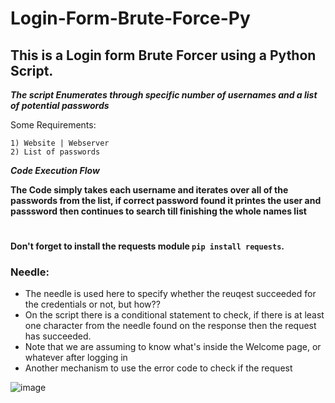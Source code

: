 # Login-Form-Brute-Force-Py

## This is a Login form Brute Forcer using a Python Script.

***The script Enumerates through specific number of usernames and a list of potential passwords***


Some Requirements:
```
1) Website | Webserver 
2) List of passwords
```

***Code Execution Flow***

**The Code simply takes each username and iterates over all of the passwords from the list, if correct password found it printes the user and passsword then continues to search till finishing the whole names list**
# 
# 
**Don't forget to install the requests module `pip install requests`.**


### Needle:
 - The needle is used here to specify whether the reuqest succeeded for the credentials or not, but how??
 - On the script there is a conditional statement to check, if there is at least one character from the needle found on the response then the request has succeeded.
 - Note that we are assuming to know what's inside the Welcome page, or whatever after logging in
 - Another mechanism to use the error code to check if the request


![image](https://github.com/AwsGhanem/Login-Form-Brute-Force-Py/assets/123994471/0f3f1ea1-12e1-43fb-8d91-20ef765ebf12)
